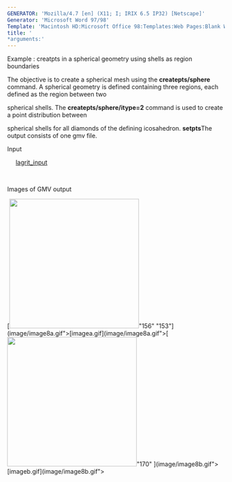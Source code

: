 ```yaml
---
GENERATOR: 'Mozilla/4.7 [en] (X11; I; IRIX 6.5 IP32) [Netscape]'
Generator: 'Microsoft Word 97/98'
Template: 'Macintosh HD:Microsoft Office 98:Templates:Web Pages:Blank Web Page'
title: '
*arguments:'
---
```


 Example : creatpts in a spherical geometry using shells as region
 boundaries

  The objective is to create a spherical mesh using the
  **createpts/sphere** command.
  A spherical geometry is defined containing three regions, each
  defined as the region between two

  spherical shells. The **createpts/sphere/itype=2** command is used
  to create a point distribution between

  spherical shells for all diamonds of the defining icosahedron.
  **setpts**The output consists of one gmv file.

 Input

      [lagrit\_input](../lagrit_input8)

  

 Images of GMV output

 [<img height="300" width="300" src="https://lanl.github.io/docs/assets/images/image8tn.gif">"156"
 "153"](image/image8a.gif">[imagea.gif](image/image8a.gif">[<img height="300" width="300" src="https://lanl.github.io/docs/assets/images/image8btn.gif">"170"
 ](image/image8b.gif">[imageb.gif](image/image8b.gif">
